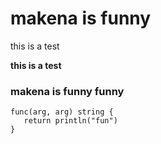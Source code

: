 # makena is funny

this is a test

**this is a test**

### makena is funny funny

```
func(arg, arg) string {
   return println("fun")
}

```